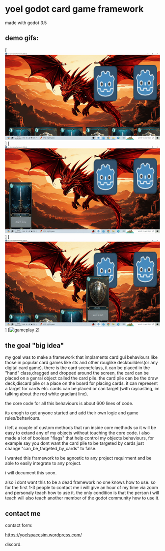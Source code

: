 # yoel godot card game framework
made with godot 3.5
## demo gifs:
[![gameplay 2](https://github.com/yoel123/yoel-card-game-or-rouglike-deckbuilder-framework/blob/main/gifs/1.gif)]
[![gameplay 2](https://github.com/yoel123/yoel-card-game-or-rouglike-deckbuilder-framework/blob/main/gifs/2.gif)]
[![gameplay 2](https://github.com/yoel123/yoel-card-game-or-rouglike-deckbuilder-framework/blob/main/gifs/3.gif)]
[![gameplay 2](https://github.com/yoel123/yoel-card-game-or-rouglike-deckbuilder-framework/blob/main/gifs/4.gif)]



## the goal "big idea"

my goal was to make a framework that implaments card gui behaviours
like those in popular card games like sts and other rouglike deckbuilders(or any digital card game).
there is the card scene/class, it can be placed in the "hand" class,dragged and dropped
around the screen, the card can be placed on a genral object called the card pile.
the card pile can be the draw deck,discard pile or a place on the board for placing cards.
it can represent a target for cards etc.
cards can be placed or can target (with raycasting, im talking about the red white gradiant line).

the core code for all this behaviours is about 600 lines of code.

its enogh to get anyone started and add their own logic and game rules/behaviours.

i left a couple of custom methods that run inside core methods so it will be easy
to extand any of my objects without touching the core code.
i also made a lot of boolean "flags" that help control my objects behaviours,
for example say you dont want the card pile to be targeted by cards just change
"can_be_targeted_by_cards" to false.

i wanted this framework to be agnostic to any project requirment and be able to easily
integrate to any project.

i will document this soon.

also i dont want this to be a dead framework no one knows how to use.
so for the first 1-3 people to contact me i will give an hour of my time via zoom
and personaly teach how to use it. the only condition is that the person i will teach
will also teach another member of the godot community how to use it.



## contact me

contact form:

https://yoelspacesim.wordpress.com/

discord:
